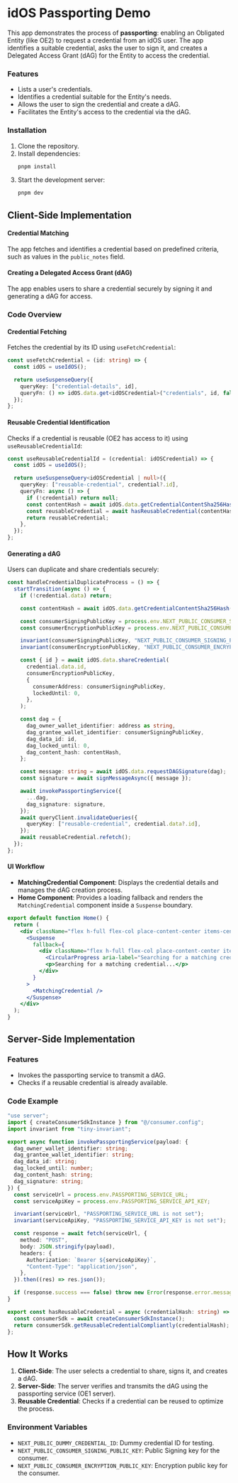# idOS Passporting Demo

This app demonstrates the process of **passporting**: enabling an Obligated Entity (like OE2) to request a credential from an idOS user. The app identifies a suitable credential, asks the user to sign it, and creates a Delegated Access Grant (dAG) for the Entity to access the credential.

### Features

- Lists a user's credentials.
- Identifies a credential suitable for the Entity's needs.
- Allows the user to sign the credential and create a dAG.
- Facilitates the Entity's access to the credential via the dAG.

### Installation

1. Clone the repository.
2. Install dependencies:
   ```bash
   pnpm install
   ```
3. Start the development server:
   ```bash
   pnpm dev
   ```

## Client-Side Implementation

#### Credential Matching

The app fetches and identifies a credential based on predefined criteria, such as values in the `public_notes` field.

#### Creating a Delegated Access Grant (dAG)

The app enables users to share a credential securely by signing it and generating a dAG for access.

### Code Overview

#### Credential Fetching

Fetches the credential by its ID using `useFetchCredential`:

```typescript
const useFetchCredential = (id: string) => {
  const idOS = useIdOS();

  return useSuspenseQuery({
    queryKey: ["credential-details", id],
    queryFn: () => idOS.data.get<idOSCredential>("credentials", id, false),
  });
};
```

#### Reusable Credential Identification

Checks if a credential is reusable (OE2 has access to it) using `useReusableCredentialId`:

```typescript
const useReusableCredentialId = (credential: idOSCredential) => {
  const idOS = useIdOS();

  return useSuspenseQuery<idOSCredential | null>({
    queryKey: ["reusable-credential", credential?.id],
    queryFn: async () => {
      if (!credential) return null;
      const contentHash = await idOS.data.getCredentialContentSha256Hash(credential.id);
      const reusableCredential = await hasReusableCredential(contentHash);
      return reusableCredential;
    },
  });
};
```

#### Generating a dAG

Users can duplicate and share credentials securely:

```typescript
const handleCredentialDuplicateProcess = () => {
  startTransition(async () => {
    if (!credential.data) return;

    const contentHash = await idOS.data.getCredentialContentSha256Hash(credential.data.id);

    const consumerSigningPublicKey = process.env.NEXT_PUBLIC_CONSUMER_SIGNING_PUBLIC_KEY;
    const consumerEncryptionPublicKey = process.env.NEXT_PUBLIC_CONSUMER_ENCRYPTION_PUBLIC_KEY;

    invariant(consumerSigningPublicKey, "NEXT_PUBLIC_CONSUMER_SIGNING_PUBLIC_KEY is not set");
    invariant(consumerEncryptionPublicKey, "NEXT_PUBLIC_CONSUMER_ENCRYPTION_PUBLIC_KEY is not set");

    const { id } = await idOS.data.shareCredential(
      credential.data.id,
      consumerEncryptionPublicKey,
      {
        consumerAddress: consumerSigningPublicKey,
        lockedUntil: 0,
      },
    );

    const dag = {
      dag_owner_wallet_identifier: address as string,
      dag_grantee_wallet_identifier: consumerSigningPublicKey,
      dag_data_id: id,
      dag_locked_until: 0,
      dag_content_hash: contentHash,
    };

    const message: string = await idOS.data.requestDAGSignature(dag);
    const signature = await signMessageAsync({ message });

    await invokePassportingService({
      ...dag,
      dag_signature: signature,
    });
    await queryClient.invalidateQueries({
      queryKey: ["reusable-credential", credential.data?.id],
    });
    await reusableCredential.refetch();
  });
};
```

#### UI Workflow

- **MatchingCredential Component**: Displays the credential details and manages the dAG creation process.
- **Home Component**: Provides a loading fallback and renders the `MatchingCredential` component inside a `Suspense` boundary.

```jsx
export default function Home() {
  return (
    <div className="flex h-full flex-col place-content-center items-center gap-4">
      <Suspense
        fallback={
          <div className="flex h-full flex-col place-content-center items-center gap-2">
            <CircularProgress aria-label="Searching for a matching credential..." />
            <p>Searching for a matching credential...</p>
          </div>
        }
      >
        <MatchingCredential />
      </Suspense>
    </div>
  );
}
```

## Server-Side Implementation
### Features

- Invokes the passporting service to transmit a dAG.
- Checks if a reusable credential is already available.

### Code Example

```ts
"use server";
import { createConsumerSdkInstance } from "@/consumer.config";
import invariant from "tiny-invariant";

export async function invokePassportingService(payload: {
  dag_owner_wallet_identifier: string;
  dag_grantee_wallet_identifier: string;
  dag_data_id: string;
  dag_locked_until: number;
  dag_content_hash: string;
  dag_signature: string;
}) {
  const serviceUrl = process.env.PASSPORTING_SERVICE_URL;
  const serviceApiKey = process.env.PASSPORTING_SERVICE_API_KEY;

  invariant(serviceUrl, "PASSPORTING_SERVICE_URL is not set");
  invariant(serviceApiKey, "PASSPORTING_SERVICE_API_KEY is not set");

  const response = await fetch(serviceUrl, {
    method: "POST",
    body: JSON.stringify(payload),
    headers: {
      Authorization: `Bearer ${serviceApiKey}`,
      "Content-Type": "application/json",
    },
  }).then((res) => res.json());

  if (response.success === false) throw new Error(response.error.message);
}

export const hasReusableCredential = async (credentialHash: string) => {
  const consumerSdk = await createConsumerSdkInstance();
  return consumerSdk.getReusableCredentialCompliantly(credentialHash);
};
```
## How It Works

1. **Client-Side**: The user selects a credential to share, signs it, and creates a dAG.
2. **Server-Side**: The server verifies and transmits the dAG using the passporting service (OE1 server).
3. **Reusable Credential**: Checks if a credential can be reused to optimize the process.


### Environment Variables

- `NEXT_PUBLIC_DUMMY_CREDENTIAL_ID`: Dummy credential ID for testing.
- `NEXT_PUBLIC_CONSUMER_SIGNING_PUBLIC_KEY`: Public Signing key for the consumer.
- `NEXT_PUBLIC_CONSUMER_ENCRYPTION_PUBLIC_KEY`: Encryption public key for the consumer.
